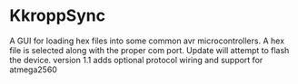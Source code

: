 # KkroppSync
A GUI for loading hex files into some common avr microcontrollers. 
A hex file is selected along with the proper com port. 
Update will attempt to flash the device. 
version 1.1 adds optional protocol wiring and support for atmega2560
